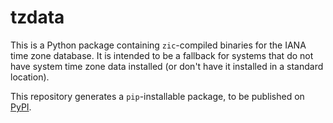# tzdata

This is a Python package containing `zic`-compiled binaries for the IANA time zone database.
It is intended to be a fallback for systems that do not have system time zone data installed (or don't have it installed in a standard location).

This repository generates a `pip`-installable package, to be published on [PyPI](https://pypi.org).
